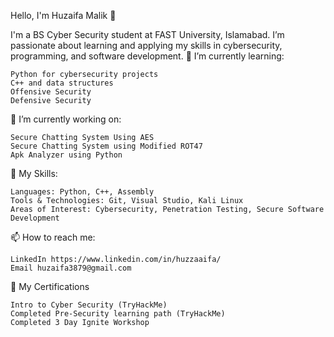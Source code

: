 Hello, I'm Huzaifa Malik 👋

I'm a BS Cyber Security student at FAST University, Islamabad. I’m passionate about learning and applying my skills in cybersecurity, programming, and software development.
🌱 I’m currently learning:

    Python for cybersecurity projects
    C++ and data structures
    Offensive Security
    Defensive Security

🔭 I’m currently working on:

    Secure Chatting System Using AES
    Secure Chatting System using Modified ROT47
    Apk Analyzer using Python

💼 My Skills:

    Languages: Python, C++, Assembly
    Tools & Technologies: Git, Visual Studio, Kali Linux
    Areas of Interest: Cybersecurity, Penetration Testing, Secure Software Development

📫 How to reach me:

    LinkedIn https://www.linkedin.com/in/huzzaaifa/
    Email huzaifa3879@gmail.com

📄 My Certifications

    Intro to Cyber Security (TryHackMe)
    Completed Pre-Security learning path (TryHackMe)
    Completed 3 Day Ignite Workshop
